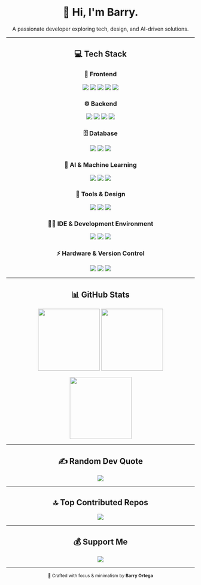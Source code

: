 <h1 align="center">👋 Hi, I'm Barry.</h1>
<p align="center">A passionate developer exploring tech, design, and AI-driven solutions.</p>

---

<h2 align="center">💻 Tech Stack</h2>

<h3 align="center">🎨 Frontend</h3>
<p align="center">
  <img src="https://img.shields.io/badge/HTML5-0b0b0b?style=for-the-badge&logo=html5&logoColor=white"/>
  <img src="https://img.shields.io/badge/CSS3-0b0b0b?style=for-the-badge&logo=css3&logoColor=white"/>
  <img src="https://img.shields.io/badge/JavaScript-0b0b0b?style=for-the-badge&logo=javascript&logoColor=white"/>
  <img src="https://img.shields.io/badge/TypeScript-0b0b0b?style=for-the-badge&logo=typescript&logoColor=white"/>
  <img src="https://img.shields.io/badge/React-0b0b0b?style=for-the-badge&logo=react&logoColor=white"/>
</p>

<h3 align="center">⚙️ Backend</h3>
<p align="center">
  <img src="https://img.shields.io/badge/Python-0b0b0b?style=for-the-badge&logo=python&logoColor=white"/>
  <img src="https://img.shields.io/badge/Java-0b0b0b?style=for-the-badge&logo=openjdk&logoColor=white"/>
  <img src="https://img.shields.io/badge/PHP-0b0b0b?style=for-the-badge&logo=php&logoColor=white"/>
  <img src="https://img.shields.io/badge/Django-0b0b0b?style=for-the-badge&logo=django&logoColor=white"/>
</p>

<h3 align="center">🗄️ Database</h3>
<p align="center">
  <img src="https://img.shields.io/badge/MySQL-0b0b0b?style=for-the-badge&logo=mysql&logoColor=white"/>
  <img src="https://img.shields.io/badge/MariaDB-0b0b0b?style=for-the-badge&logo=mariadb&logoColor=white"/>
  <img src="https://img.shields.io/badge/PostgreSQL-0b0b0b?style=for-the-badge&logo=postgresql&logoColor=white"/>
</p>

<h3 align="center">🧠 AI & Machine Learning</h3>
<p align="center">
  <img src="https://img.shields.io/badge/ChatGPT-0b0b0b?style=for-the-badge&logo=openai&logoColor=white"/>
  <img src="https://img.shields.io/badge/Claude%20Code-0b0b0b?style=for-the-badge&logo=anthropic&logoColor=white"/>
  <img src="https://img.shields.io/badge/Prompt%20Engineering-0b0b0b?style=for-the-badge&logo=prometheus&logoColor=white"/>
</p>

<h3 align="center">🧩 Tools & Design</h3>
<p align="center">
  <img src="https://img.shields.io/badge/Figma-0b0b0b?style=for-the-badge&logo=figma&logoColor=white"/>
  <img src="https://img.shields.io/badge/Photoshop-0b0b0b?style=for-the-badge&logo=adobephotoshop&logoColor=white"/>
  <img src="https://img.shields.io/badge/PowerShell-0b0b0b?style=for-the-badge&logo=powershell&logoColor=white"/>
</p>

<h3 align="center">🧑‍💻 IDE & Development Environment</h3>
<p align="center">
  <img src="https://img.shields.io/badge/Visual%20Studio%20Code-0b0b0b?style=for-the-badge&logo=visualstudiocode&logoColor=white"/>
  <img src="https://img.shields.io/badge/Windsurf-0b0b0b?style=for-the-badge&logo=vercel&logoColor=white"/>
  <img src="https://img.shields.io/badge/Cursor-0b0b0b?style=for-the-badge&logo=cursor&logoColor=white"/>
</p>

<h3 align="center">⚡ Hardware & Version Control</h3>
<p align="center">
  <img src="https://img.shields.io/badge/Arduino-0b0b0b?style=for-the-badge&logo=arduino&logoColor=white"/>
  <img src="https://img.shields.io/badge/Git-0b0b0b?style=for-the-badge&logo=git&logoColor=white"/>
  <img src="https://img.shields.io/badge/GitHub-0b0b0b?style=for-the-badge&logo=github&logoColor=white"/>
</p>

---

<h2 align="center">📊 GitHub Stats</h2>
<p align="center">
  <img src="https://github-readme-stats.vercel.app/api?username=barryillest&theme=graywhite&hide_border=true&include_all_commits=true&count_private=true" height="165"/>
  <img src="https://nirzak-streak-stats.vercel.app/?user=barryillest&theme=graywhite&hide_border=true" height="165"/>
</p>

<p align="center">
  <img src="https://github-readme-stats.vercel.app/api/top-langs/?username=barryillest&theme=graywhite&hide_border=true&include_all_commits=true&count_private=true&layout=compact" height="165"/>
</p>

---

<h2 align="center">✍️ Random Dev Quote</h2>
<p align="center">
  <img src="https://quotes-github-readme.vercel.app/api?type=horizontal&theme=dark"/>
</p>

---

<h2 align="center">🔝 Top Contributed Repos</h2>
<p align="center">
  <img src="https://github-contributor-stats.vercel.app/api?username=barryillest&limit=5&theme=graywhite&combine_all_yearly_contributions=true"/>
</p>

---

<h2 align="center">💰 Support Me</h2>
<p align="center">
  <a href="https://paypal.me/subtozhc">
    <img src="https://img.shields.io/badge/PayPal-0b0b0b?style=for-the-badge&logo=paypal&logoColor=white"/>
  </a>
</p>

---

<p align="center"><sub>🖤 Crafted with focus & minimalism by <b>Barry Ortega</b></sub></p>
